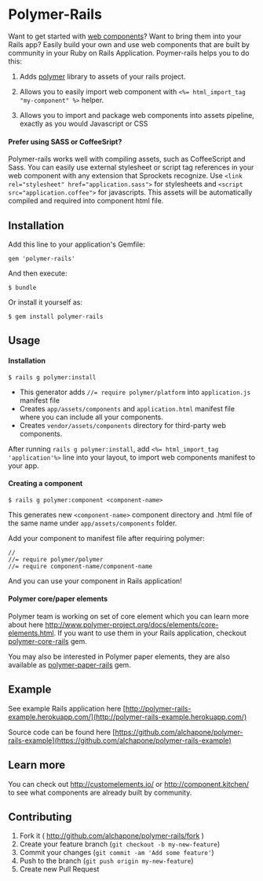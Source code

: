 # Polymer-Rails
Want to get started with  [web components](http://www.w3.org/TR/components-intro/)? Want to bring them into your Rails app? Easily build your own and use web components that are built by community in your Ruby on Rails Application. Poymer-rails helps you to do this:

1. Adds [polymer](http://polymer-project.org/) library to assets of your rails project.

2. Allows you to easily import web component with `<%= html_import_tag "my-component" %>` helper.

3. Allows you to import and package web components into assets pipeline, exactly as you would Javascript or CSS

#### Prefer using SASS or CoffeeSript?

Polymer-rails works well with compiling assets, such as CoffeeScript and Sass.
You can easily use external stylesheet or script tag references in your web component with any extension that Sprockets recognize.
Use `<link rel="stylesheet" href="application.sass">` for stylesheets and `<script src="application.coffee">` for javascripts.
This assets will be automatically compiled and required into component html file.



## Installation

Add this line to your application's Gemfile:

    gem 'polymer-rails'

And then execute:

    $ bundle

Or install it yourself as:

    $ gem install polymer-rails

## Usage

#### Installation

    $ rails g polymer:install

- This generator adds `//= require polymer/platform` into `application.js` manifest file  
- Creates `app/assets/components` and `application.html` manifest file where you can include all your components.
- Creates `vendor/assets/components` directory for third-party web components.

After running `rails g polymer:install`, add `<%= html_import_tag 'application'%>` line into your layout,
to import web components manifest to your app.

#### Creating a component

    $ rails g polymer:component <component-name>

This generates new `<component-name>` component directory and .html file of the same name under `app/assets/components` folder.

Add your component to manifest file after requiring polymer:

    //
    //= require polymer/polymer
    //= require component-name/component-name

And you can use your component in Rails application!

#### Polymer core/paper elements

Polymer team is working on set of core element which you can learn more about here http://www.polymer-project.org/docs/elements/core-elements.html. If you want to use them in your Rails application, checkout [polymer-core-rails](https://github.com/alchapone/polymer-core-rails) gem.

You may also be interested in Polymer paper elements, they are also available as [polymer-paper-rails](https://github.com/alchapone/polymer-paper-rails) gem.

## Example

See example Rails application here [http://polymer-rails-example.herokuapp.com/](http://polymer-rails-example.herokuapp.com/)

Source code can be found here [https://github.com/alchapone/polymer-rails-example](https://github.com/alchapone/polymer-rails-example)

## Learn more

 You can check out http://customelements.io/ or http://component.kitchen/ to see what components are already built by community.

## Contributing

1. Fork it ( http://github.com/alchapone/polymer-rails/fork )
2. Create your feature branch (`git checkout -b my-new-feature`)
3. Commit your changes (`git commit -am 'Add some feature'`)
4. Push to the branch (`git push origin my-new-feature`)
5. Create new Pull Request

